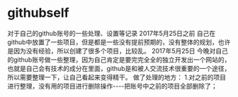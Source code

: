 # githubself
对于自己的github账号的一些处理、设置等记录
2017年5月25日之前
自己在github中放置了一些项目，但是都是一些没有提前预期的，没有整体的规划，也许是因为没有经验，所以创建了很多个项目，比较乱。
2017年5月25日
今晚对自己的github账号做一些整理，因为自己肯定是要完完全全的独立开发出一个网站的，也就是自己会有技术的成分在里面，github是和被人交流技术很重要的一个途径，所以需要整理一下，让自己看起来变得精干。
做了处理的地方：
1.对之前的项目进行整理，没有用的项目进行删除操作----把账号中之前的项目全部删除了；
